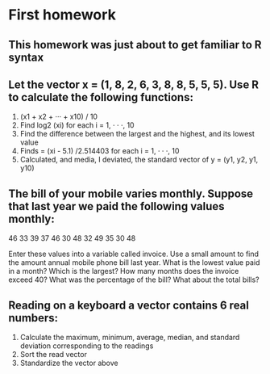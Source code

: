 # First homework
## This homework was just about to get familiar to R syntax

## Let the vector x = (1, 8, 2, 6, 3, 8, 8, 5, 5, 5). Use R to calculate the following functions:
1. (x1 + x2 + ··· + x10) / 10
2. Find log2 (xi) for each i = 1, · · ·, 10
3. Find the difference between the largest and the highest, and its lowest value
4. Finds = (xi - 5.1) /2.514403 for each i = 1, · · ·, 10
5. Calculated, and media, I deviated, the standard vector of y = (y1, y2, y1, y10)


## The bill of your mobile varies monthly. Suppose that last year we paid the following values monthly:
 46 33 39 37 46 30 48 32 49 35 30 48

 Enter these values ​​into a variable called invoice. Use a small amount to find the amount annual mobile phone bill last year. What is the lowest value paid in a month? Which is the largest? How many months does the invoice exceed 40? What was the percentage of the bill? What about the total bills?

 ## Reading on a keyboard a vector contains 6 real numbers:
1. Calculate the maximum, minimum, average, median, and standard deviation corresponding to the readings
1. Sort the read vector
1. Standardize the vector above